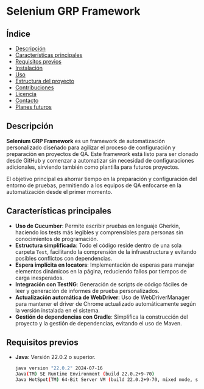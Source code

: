 # Selenium GRP Framework

## Índice
- [Descripción](#descripción)
- [Características principales](#características-principales)
- [Requisitos previos](#requisitos-previos)
- [Instalación](#instalación)
- [Uso](#uso)
- [Estructura del proyecto](#estructura-del-proyecto)
- [Contribuciones](#contribuciones)
- [Licencia](#licencia)
- [Contacto](#contacto)
- [Planes futuros](#planes-futuros)

## Descripción
**Selenium GRP Framework** es un framework de automatización personalizado diseñado para agilizar el proceso de configuración y preparación en proyectos de QA. Este framework está listo para ser clonado desde GitHub y comenzar a automatizar sin necesidad de configuraciones adicionales, sirviendo también como plantilla para futuros proyectos.

El objetivo principal es ahorrar tiempo en la preparación y configuración del entorno de pruebas, permitiendo a los equipos de QA enfocarse en la automatización desde el primer momento.

## Características principales
- **Uso de Cucumber**: Permite escribir pruebas en lenguaje Gherkin, haciendo los tests más legibles y comprensibles para personas sin conocimientos de programación.
- **Estructura simplificada**: Todo el código reside dentro de una sola carpeta `Test`, facilitando la comprensión de la infraestructura y evitando posibles conflictos con dependencias.
- **Espera implícita en locators**: Implementación de esperas para manejar elementos dinámicos en la página, reduciendo fallos por tiempos de carga inesperados.
- **Integración con TestNG**: Generación de scripts de código fáciles de leer y generación de informes de prueba personalizados.
- **Actualización automática de WebDriver**: Uso de WebDriverManager para mantener el driver de Chrome actualizado automáticamente según la versión instalada en el sistema.
- **Gestión de dependencias con Gradle**: Simplifica la construcción del proyecto y la gestión de dependencias, evitando el uso de Maven.

## Requisitos previos
- **Java**: Versión 22.0.2 o superior.

  ```bash
  java version "22.0.2" 2024-07-16
  Java(TM) SE Runtime Environment (build 22.0.2+9-70)
  Java HotSpot(TM) 64-Bit Server VM (build 22.0.2+9-70, mixed mode, sharing)

